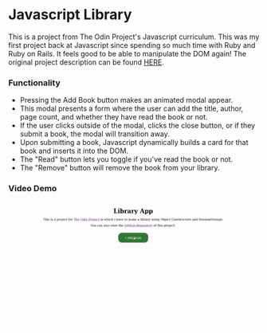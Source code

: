 # Javascript Library

This is a project from The Odin Project's Javascript curriculum. This was my first project back at Javascript since spending so much time with Ruby and Ruby on Rails. It feels good to be able to manipulate the DOM again! The original project description can be found [HERE](https://www.theodinproject.com/lessons/javascript-library).

### Functionality
- Pressing the Add Book button makes an animated modal appear.
- This modal presents a form where the user can add the title, author, page count, and whether they have read the book or not.
- If the user clicks outside of the modal, clicks the close button, or if they submit a book, the modal will transition away.
- Upon submitting a book, Javascript dynamically builds a card for that book and inserts it into the DOM.
- The "Read" button lets you toggle if you've read the book or not.
- The "Remove" button will remove the book from your library.

### Video Demo

![Library Video](library.gif)
